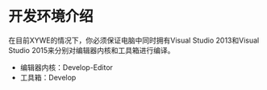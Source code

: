 # 开发环境介绍

在目前XYWE的情况下，你必须保证电脑中同时拥有Visual Studio 2013和Visual Studio 2015来分别对编辑器内核和工具箱进行编译。

* 编辑器内核：Develop-Editor
* 工具箱：Develop